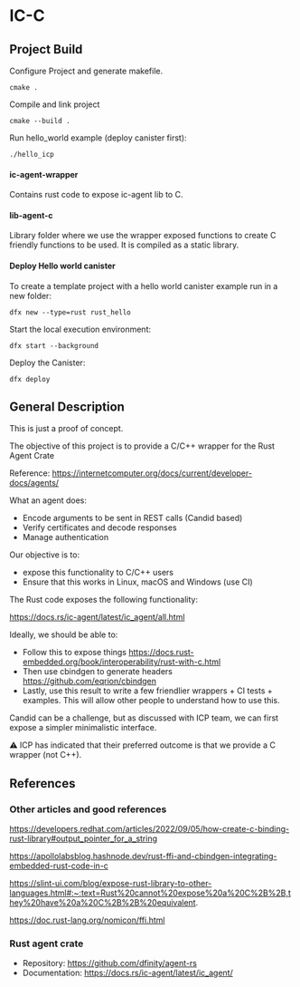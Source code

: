# IC-C

## Project Build

Configure Project and generate makefile.

    cmake .

Compile and link project

    cmake --build .

Run hello_world example (deploy canister first):

    ./hello_icp

#### ic-agent-wrapper

Contains rust code to expose ic-agent lib to C.

#### lib-agent-c

Library folder where we use the wrapper exposed functions
to create C friendly functions to be used. It is compiled as a static library.

#### Deploy Hello world canister
To create a template project with a hello world canister example run in a new folder:

    dfx new --type=rust rust_hello

Start the local execution environment:

    dfx start --background

Deploy the Canister:

    dfx deploy

## General Description
This is just a proof of concept.

The objective of this project is to provide a C/C++ wrapper for the Rust Agent Crate

Reference: https://internetcomputer.org/docs/current/developer-docs/agents/

What an agent does:
- Encode arguments to be sent in REST calls (Candid based)
- Verify certificates and decode responses
- Manage authentication

Our objective is to:
- expose this functionality to C/C++ users
- Ensure that this works in Linux, macOS and Windows (use CI)

The Rust code exposes the following functionality:

https://docs.rs/ic-agent/latest/ic_agent/all.html

Ideally, we should be able to:
- Follow this to expose things https://docs.rust-embedded.org/book/interoperability/rust-with-c.html
- Then use cbindgen to generate headers https://github.com/eqrion/cbindgen
- Lastly, use this result to write a few friendlier wrappers + CI tests + examples.
This will allow other people to understand how to use this.

Candid can be a challenge, but as discussed with ICP team, we can first expose a simpler minimalistic interface.

:warning: ICP has indicated that their preferred outcome is that we provide a C wrapper (not C++).

## References

### Other articles and good references

https://developers.redhat.com/articles/2022/09/05/how-create-c-binding-rust-library#output_pointer_for_a_string

https://apollolabsblog.hashnode.dev/rust-ffi-and-cbindgen-integrating-embedded-rust-code-in-c

https://slint-ui.com/blog/expose-rust-library-to-other-languages.html#:~:text=Rust%20cannot%20expose%20a%20C%2B%2B,they%20have%20a%20C%2B%2B%20equivalent.

https://doc.rust-lang.org/nomicon/ffi.html

### Rust agent crate
- Repository: https://github.com/dfinity/agent-rs
- Documentation: https://docs.rs/ic-agent/latest/ic_agent/
